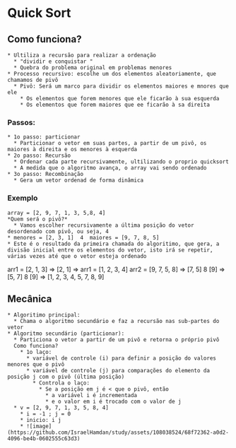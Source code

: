 # Quick Sort 

  ## Como funciona?
    * Ultiliza a recursão para realizar a ordenação
      * "dividir e conquistar "
      * Quebra do problema original em problemas menores 
    * Processo recursivo: escolhe um dos elementos aleatoriamente, que chamamos de pivô 
      * Pivô: Será um marco para dividir os elementos maiores e mnores que ele 
        * Os elementos que forem menores que ele ficarão à sua esquerda 
        * Os elementos que forem maiores que ee ficarão à sa direita 
  ### Passos: 
    * 1o passo: particionar 
      * Particionar o vetor em suas partes, a partir de um pivô, os maiores à direita e os menores à esquerda 
    * 2o passo: Recursão
      * Ordenar cada parte recursivamente, ultilizando o proprio quicksort
      * A medida que o algoritmo avança, o array vai sendo ordenado
    * 3o passo: Recombinação
      * Gera um vetor ordenad de forma dinâmica 
  ### Exemplo
    array = [2, 9, 7, 1, 3, 5,8, 4]
    *Quem será o pivô?*
      * Vamos escolher recursivamente a última posição do vetor desordenado com pivô, ou seja, 4 
    * menores = [2, 3, 1]  4  maiores = [9, 7, 8, 5]
    * Este é o resultado da primeira chamada do algoritimo, que gera, a divisão inicial entre os elementos do vetor, isto irá se repetir, várias vezes até que o vetor esteja ordenado

   arr1 = [2, 1, 3] => [2, 1] => arr1 = [1, 2, 3, 4]
   arr2 = [9, 7, 5, 8] => [7, 5] 8 [9] => [5, 7] 8 [9] => [1, 2, 3, 4, 5, 7, 8, 9]
  ## Mecânica 
    * Algoritimo principal: 
      * Chama o algoritmo secundário e faz a recursão nas sub-partes do vetor 
    * Algoritmo secundário (particionar): 
      * Particiona o vetor a partir de um pivô e retorna o próprio pivô 
      Como funciona?
        * 1o laço: 
          * variável de controle (i) para definir a posição do valores menores que o pivô
          * variável de controle (j) para comparações do elemento da posição j com o pivô (última posição)
            * Controla o laço: 
              * Se a posição em j é < que o pivô, então 
                * a variável i é incrementada
                * e o valor em i é trocado com o valor de j 
      * v = [2, 9, 7, 1, 3, 5, 8, 4]
        * i = -1 ; j = 0
        * inicio: i j     
        * ![image](https://github.com/IsraelHamdan/study/assets/108038524/68f72362-a0d2-4096-be4b-0602555c63d3)
